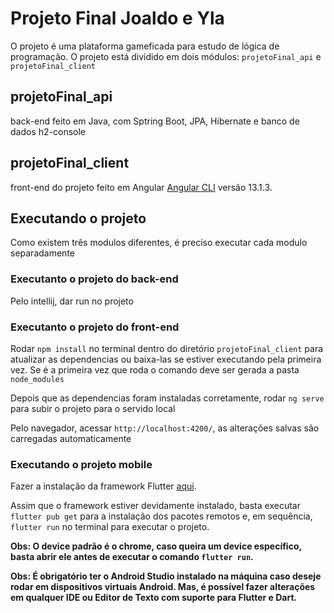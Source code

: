 # Projeto Final Joaldo e Yla

O projeto é uma plataforma gameficada para estudo de lógica de programação. O projeto está dividido em dois módulos: `projetoFinal_api` e `projetoFinal_client`

## projetoFinal_api 

back-end feito em Java, com Sptring Boot, JPA, Hibernate e banco de dados h2-console

## projetoFinal_client

front-end do projeto feito em Angular [Angular CLI](https://github.com/angular/angular-cli) versão 13.1.3.

## Executando o projeto

Como existem três modulos diferentes, é preciso executar cada modulo separadamente

### Executanto o projeto do back-end

Pelo intellij, dar run no projeto

### Executanto o projeto do front-end

Rodar `npm install` no terminal dentro do diretório `projetoFinal_client` para atualizar as dependencias ou baixa-las se estiver executando pela primeira vez. Se é a primeira vez que roda o comando deve ser gerada a pasta `node_modules`

Depois que as dependencias foram instaladas corretamente, rodar `ng serve` para subir o projeto para o servido local

Pelo navegador, acessar `http://localhost:4200/`, as alterações salvas são carregadas automaticamente

### Executando o projeto mobile

Fazer a instalação da framework Flutter [aqui](https://docs.flutter.dev/get-started/install).

Assim que o framework estiver devidamente instalado, basta executar `flutter pub get` para a instalação dos pacotes remotos e, em sequência, `flutter run` no terminal para executar o projeto.

**Obs: O device padrão é o chrome, caso queira um device específico, basta abrir ele antes de executar o comando `flutter run`.**

**Obs: É obrigatório ter o Android Studio instalado na máquina caso deseje rodar em dispositivos virtuais Android. Mas, é possível fazer alterações em qualquer IDE ou Editor de Texto com suporte para Flutter e Dart.**
